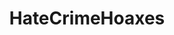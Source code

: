 ---
title: HateCrimeHoaxes
crosslinks:
- autotldr
- etarded
- PussyPass
- sanantonio
- MensRights
- whiterights
- WhiteRights
- Sherri_Papini
- chicago
- Blackout2015
- newhampshire
---